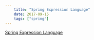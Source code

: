 ```yaml
---
    title: "Spring Expression Language"
    date: 2017-09-15
    tags: ["spring"]
---
```


[Spring Expression Language](https://docs.spring.io/spring-framework/docs/current/reference/html/core.html#expressions)